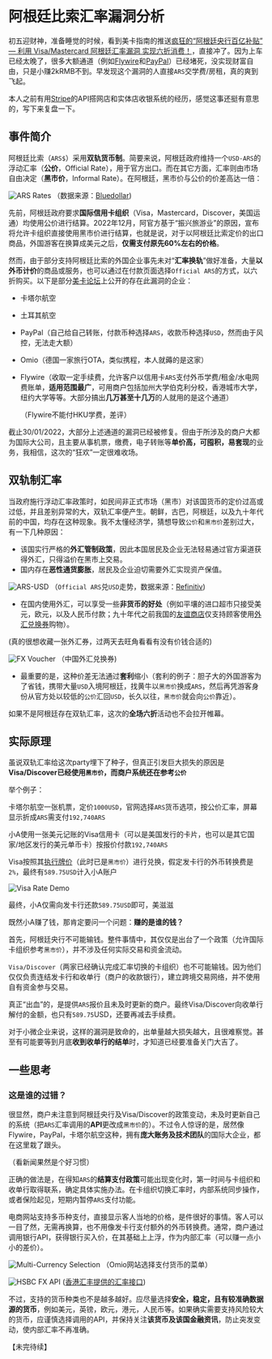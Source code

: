 # 阿根廷比索汇率漏洞分析

初五迎财神，准备睡觉的时候，看到美卡指南的推送[疯狂的“阿根廷央行百亿补贴” — 利用 Visa/Mastercard 阿根廷汇率漏洞 实现六折消费！](https://www.uscreditcardguide.com/fengkuangdeagentingyangxingbaiyibutie-liyong-visa-mastercard-agentinghuishuailoudong-shixianba/)，直接冲了。因为上车已经太晚了，很多大额通道（例如[Flywire](https://www.flywire.com/)和[PayPal](https://paypal.com/)）已经堵死，没实现财富自由，只是小赚2kRMB不到。早发现这个漏洞的人直接`ARS`交学费/房租，真的爽到飞起。

本人之前有用[Stripe](https://stripe.com/en-gb-hk)的API搭网店和实体店收银系统的经历，感觉这事还挺有意思的，写下来复盘一下。

## 事件简介

阿根廷比索（`ARS$`）采用**双轨货币制**。简要来说，阿根廷政府维持一个`USD-ARS`的浮动汇率（**公价**，Official Rate），用于官方出口。而在其它方面，汇率则由市场自由决定（**黑市价**，Informal Rate）。在阿根廷，黑市价与公价的价差高达一倍：

![ARS Rates](./img/rates.png)
（数据来源：[Bluedollar](https://bluedollar.net/))

先前，阿根廷政府要求**国际信用卡组织**（Visa，Mastercard，Discover，美国运通）均使用公价进行结算。2022年12月，阿官方基于“振兴旅游业”的原因，宣布将允许卡组织直接使用黑市价进行结算，也就是说，对于以阿根廷比索定价的出口商品，外国游客在换算成美元之后，**仅需支付原先60%左右的价格**。

然而，由于部分支持阿根廷比索的外国企业事先未对“**汇率换轨**”做好准备，大量**以外币计价**的商品或服务，也可以通过在付款页面选择`Official ARS`的方式，以六折购买。以下是部分[美卡论坛](https://www.uscardforum.com/t/topic/132382)上公开的存在此漏洞的企业：

- 卡塔尔航空
- 土耳其航空
- PayPal（自己给自己转账，付款币种选择`ARS`，收款币种选择`USD`，然而由于风控，无法走大额）
- Omio（德国一家旅行OTA，类似携程，本人就薅的是这家）
- Flywire（收取一定手续费，允许客户以信用卡`ARS`支付外币学费/租金/水电网费账单，**适用范围最广**，可用商户包括加州大学伯克利分校，香港城市大学，纽约大学等等。大部分搞出**几万甚至十几万**的人就用的是这个通道）

  （Flywire不能付HKU学费，差评）

截止30/01/2022，大部分上述通道的漏洞已经被修复。但由于所涉及的商户大都为国际大公司，且主要从事机票，缴费，电子转账等**单价高，可囤积，易套现**的业务，我相信，这次的“狂欢”一定很难收场。

## 双轨制汇率

当政府施行浮动汇率政策时，如民间非正式市场（黑市）对该国货币的定价过高或过低，并且差别异常的大，双轨汇率便产生。朝鲜，古巴，阿根廷，以及九十年代前的中国，均存在这种现象。我不太懂经济学，猜想导致`公价`和`黑市价`差别过大，有一下几种原因：

- 该国实行严格的**外汇管制政策**，因此本国居民及企业无法轻易通过官方渠道获得外汇，只得溢价在黑市上交易。
- 国内存在**恶性通货膨胀**，居民及企业迫切需要外汇实现资产保值。

![ARS-USD](./img/ARS_USD_Official.png)
（`Official ARS`兑`USD`走势，数据来源：[Refinitiv](https://www.refinitiv.com/en))

- 在国内使用外汇，可以享受一些**非货币的好处**（例如平壤的进口超市只接受美元，欧元，以及人民币付款；九十年代之前我国的[友谊商店](https://baike.baidu.com/item/%E5%8F%8B%E8%B0%8A%E5%95%86%E5%BA%97/5235874)仅支持顾客使用[外汇兑换券](https://baike.baidu.com/item/%E5%A4%96%E6%B1%87%E5%88%B8/639104)购物）。

(真的很想收藏一张外汇券，过两天去旺角看看有没有价钱合适的)

![FX Voucher](./img/fx_voucher.png)
（中国外汇兑换券)

- 最重要的是，这种价差无法通过**套利**缩小（套利的例子：胆子大的外国游客为了省钱，携带大量`USD`入境阿根廷，找黄牛以`黑市价`换成`ARS`，然后再凭游客身份从官方处以较低的`公价`汇回`USD`，长久以往，`黑市价`就会向`公价`靠近）。

如果不是阿根廷存在双轨汇率，这次的**全场六折**活动也不会拉开帷幕。

## 实际原理

虽说双轨汇率给这次party埋下了种子，但真正引发巨大损失的原因是**Visa/Discover已经使用`黑市价`，而商户系统还在参考`公价`**

举个例子：

卡塔尔航空一张机票，定价`1000USD`，官网选择`ARS`货币选项，按公价汇率，屏幕显示折成`ARS`需支付`192,740ARS`

小A使用一张美元记账的Visa信用卡（可以是美国发行的卡片，也可以是其它国家/地区发行的美元单币卡）按报价付款`192,740ARS`

Visa按照其[执行牌价](https://www.visa.co.uk/support/consumer/travel-support/exchange-rate-calculator.html)（此时已是`黑市价`）进行兑换，假定发卡行的外币转换费是`2%`，最终有`589.75USD`计入小A账户

![Visa Rate Demo](./img/visa_rate_demo.png)

最终，小A仅需向发卡行还款`589.75USD`即可，美滋滋

既然小A赚了钱，那肯定要问一个问题：**赚的是谁的钱？**

首先，阿根廷央行不可能输钱。整件事情中，其仅仅是出台了一个政策（允许国际卡组织参考`黑市价`），并不涉及任何实际交易和资金流动。

`Visa/Discover`（两家已经确认完成汇率切换的卡组织）也不可能输钱。因为他们仅仅负责连结发卡行和收单行（商户的收款银行），建立跨境交易网络，并不使用自有资金参与交易。

真正“出血”的，是提供`ARS`报价且未及时更新的商户。最终Visa/Discover向收单行解付的金额，也只有`589.75`USD，还要再减去手续费。

对于小微企业来说，这样的漏洞是致命的，出单量越大损失越大，且很难察觉。甚至有可能要等到月底**收到收单行的结单**时，才知道已经要准备关门大吉了。

## 一些思考

### 这是谁的过错？

很显然，商户未注意到阿根廷央行及Visa/Discover的政策变动，未及时更新自己的系统（把`ARS`汇率调用的**API**更改成`黑市价`的）。不过令人惊讶的是，居然像Flywire，PayPal，卡塔尔航空这种，拥有**庞大账务及技术团队**的国际大企业，都在这里栽了跟头。

（看新闻果然是个好习惯）

正确的做法是，在得知`ARS`的**结算支付政策**可能出现变化时，第一时间与卡组织和收单行取得联系，确定具体实施办法。在卡组织切换汇率时，内部系统同步操作，或者保险起见，短期内暂停`ARS`支付功能。

电商网站支持多币种支付，直接显示客人当地的价格，是件很好的事情。客人可以一目了然，无需再换算，也不用像发卡行支付额外的外币转换费。通常，商户通过调用银行API，获得银行买入价，在其基础上上浮，作为内部汇率（可以赚一点小小的差价）。

![Multi-Currency Selection](./img/currency_sel.png)
（Omio网站选择支付货币的菜单）

![HSBC FX API](./img/hsbc_api.png)
([香港汇丰提供的汇率接口](https://developer.hsbc.com.hk/))

不过，支持的货币种类也不是越多越好。应尽量选择**安全，稳定，且有较准确数据源的货币**，例如美元，英镑，欧元，港元，人民币等。如果确实需要支持风险较大的货币，应谨慎选择调用的API，并保持关注**该货币及该国金融资讯**，防止突发变动，使内部汇率不再准确。

【未完待续】